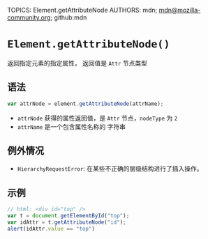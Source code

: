 TOPICS: Element.getAttributeNode
AUTHORS: mdn; mdn@mozilla-community.org; github:mdn

# `Element.getAttributeNode()`

返回指定元素的指定属性， 返回值是 `Attr` 节点类型

## 语法

```javascript
var attrNode = element.getAttributeNode(attrName);
```

- `attrNode`  获得的属性返回值，是 `Attr` 节点，`nodeType` 为 `2`
- `attrName` 是一个包含属性名称的 字符串

## 例外情况

- `HierarchyRequestError`: 在某些不正确的层级结构进行了插入操作。

## 示例

```javascript
// html: <div id="top" />
var t = document.getElementById("top");
var idAttr = t.getAttributeNode("id");
alert(idAttr.value == "top")
```
